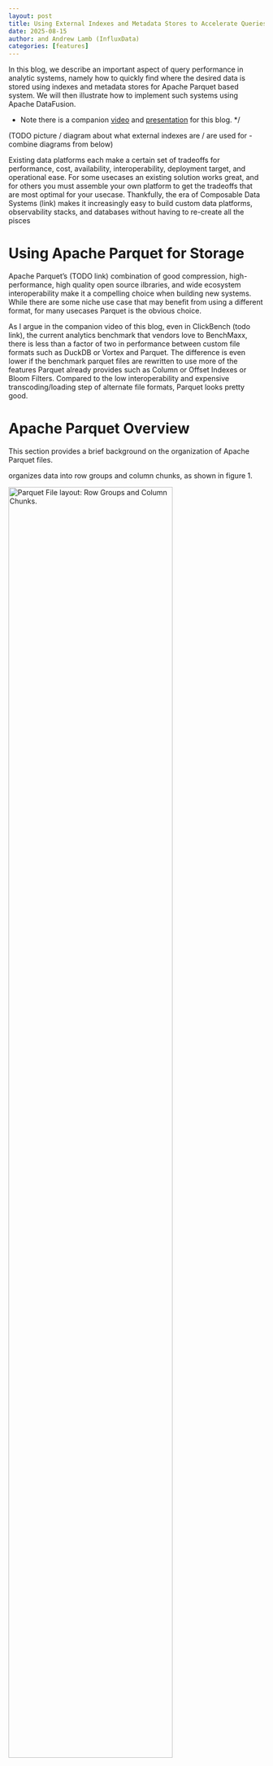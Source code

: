 ```yaml
---
layout: post
title: Using External Indexes and Metadata Stores to Accelerate Queries on Apache Parquet
date: 2025-08-15
author: and Andrew Lamb (InfluxData)
categories: [features]
---
```

<!--
{% comment %}
Licensed to the Apache Software Foundation (ASF) under one or more
contributor license agreements.  See the NOTICE file distributed with
this work for additional information regarding copyright ownership.
The ASF licenses this file to you under the Apache License, Version 2.0
(the "License"); you may not use this file except in compliance with
the License.  You may obtain a copy of the License at

http://www.apache.org/licenses/LICENSE-2.0

Unless required by applicable law or agreed to in writing, software
distributed under the License is distributed on an "AS IS" BASIS,
WITHOUT WARRANTIES OR CONDITIONS OF ANY KIND, either express or implied.
See the License for the specific language governing permissions and
limitations under the License.
{% endcomment %}
-->


In this blog, we describe an important aspect of query performance in analytic
systems, namely how to quickly find where the desired data is stored using
indexes and metadata stores for Apache Parquet based system. We will then
illustrate how to implement such systems using Apache DataFusion.

* Note there is a companion [video] and [presentation] for this blog. */

[video]: https://www.youtube.com/watch?v=74YsJT1-Rdk
[presentation]: https://docs.google.com/presentation/d/1e_Z_F8nt2rcvlNvhU11khF5lzJJVqNtqtyJ-G3mp4-Q/edit


(TODO picture / diagram about what external indexes are / are used for - combine diagrams from below)

Existing data platforms each make a certain set of tradeoffs for performance,
cost, availability, interoperability, deployment target, and operational ease.
For some usecases an existing solution works great, and for others you must
assemble your own platform to get the tradeoffs that are most optimal for your
usecase. Thankfully,  the era of Composable Data Systems (link) makes it
increasingly easy to build custom data platforms, observability stacks, and
databases without having to re-create all the pisces

# Using Apache Parquet for Storage

Apache Parquet’s (TODO link) combination of good compression, high-performance,
high quality open source ilbraries, and wide ecosystem interoperability make it
a compelling choice when building new systems. While there are some niche use
case that may benefit from using a different format, for many usecases Parquet
is the obvious choice.

As I argue in the companion video of this blog, even in ClickBench (todo link), the current analytics benchmark that vendors love to BenchMaxx, there is less than a factor of two in performance between custom file formats such as DuckDB or Vortex and Parquet. The difference is even lower if the benchmark parquet files are rewritten to use more of the features Parquet already provides such as Column or Offset Indexes or Bloom Filters. Compared to the low interoperability and expensive transcoding/loading step of alternate file formats, Parquet looks pretty good.

# Apache Parquet Overview

This section provides a brief background on the organization of Apache Parquet files.

organizes data into row groups and column chunks, as shown in figure 1.

<img
src="/blog/images/external-parquet-indexes/parquet-layout.png"
width="80%"
class="img-responsive"
alt="Parquet File layout: Row Groups and Column Chunks."
/>

**Figure**: Parquet File Layout

<img
src="/blog/images/external-parquet-indexes/parquet-metadata.png"
width="80%"
class="img-responsive"
alt="Parquet File layout: Metadata and footer."
/>

**Figure**: Parquet Metadata in the Footer


<img
src="/blog/images/external-parquet-indexes/parquet-filter-pushdown.png"
width="80%"
class="img-responsive"
alt="Parquet Filter Pushdown: use filter predicate to skip pages."
/>

**Figure**: Filter Pushdown in Parquet: use the predicate "C > 25" from the query
along with various statistics from the indexes / metadata to skip pages that
cannot match the predicate.

Please refer to XXX for more details

While more recent file formats differ in the details, almost all of them have
the same high level structure (and many even use the same terminology) of
metadata in the footer, and then data that is divided into row groups (called
“PAX” in the database literature after the first research paper to describe the
technique) and then into smaller units of IO. This structure is so similar
because it enables a hierarchical approach to pruning (finding what you want
quickly) as described in the next section

Proprietary formats have same high level structure:
PAX + Data Pages + Metadata
e.g Clickhouse: Parts + Granules + Indexes

Differences: where metadata stored (and encodings, which I ignore)

⇒ Nothing theoretically prevents other metadata with Parquet (only software engineering)

# External Indexes and Metadata Stores

We use the term "external indexes" to refer to any metadata that is stored separately
from the Parquet file itself that can be used to accelerate queries. They typically
include information such as:
* Min/Max statistics for columns in each file
* Bloom filters for columns in each file
* Inverted indexes for columns in each file
* Full text indexes for columns in each file
* Other custom indexes that are specific to your use case

External indexes can be stored in a variety of ways, including:
* In a separate file (e.g. a JSON or Parquet file that contains the index
* In a database (e.g. a PostgreSQL or MySQL table that contains the index)
* In a distributed key-value store (e.g. Redis or Cassandra)

External indexes are very flexible and widely used in many systems, but they
do require additional operational overhead to maintain and keep in sync with the
Parquet files. For example, if you add a new Parquet file to your data lake
you must also update the external index to include information about the new file.

Depending on your needs, it is possible to avoid external indexes entirely and   
embed user-defined indexes directly in Parquet files,
which is describedin our previous blog [Embedding User-Defined Indexes in Apache Parquet Files].

[Embedding User-Defined Indexes in Apache Parquet Files]: https://datafusion.apache.org/blog/2025/07/14/user-defined-parquet-indexes/

# Query Acceleration: Skip as Much as Possible

Query processing systems in general are optimized first by quickly figuring how to skip
as much data as quickly as possible. Analytic systems typically do this via a
hierarchical approach,nwhich progressively narrows the set of data needed –
first entire files are ruled out, and then within each file , large sections
(e.g. row groups) are ruled out, followed by ruling out data pages and finally
to individual rows, as shown in the figure below:

<img 
  src="/blog/images/external-parquet-indexes/processing-pipeline.png" 
  width="80%" 
  class="img-responsive" 
  alt="Standard Pruning Layers."
/>

**Figure**: Layered Filtering.

Again, while there are differences in metadata placement and encoding between
systems, the overall processing pipeline is similar.

# Pruning Files with External Indexes

The first step in the pruning process is to quickly rule out files that cannot
match the query. This is typically done using external indexes or metadata stores
that store summary information about each file. For example, if a query has a
predicate on the `time` column, the index might store the minimum and maximum `time` 
values in each file, allowing the system to quickly rule out files that
cannot possibly match the predicate.

<img
src="/blog/images/external-parquet-indexes/prune-files.png"
width="80%"
class="img-responsive"
alt="Data Skipping: Pruning Files."
/>

**Figure**: Step 1: File Pruning. Given a query predicate, systems use external
indexes / metadata stores to quickly rule out files that cannot match the query.
In this case, by consulting the index all but two files can be ruled out.

There are many different existing example of this type of "index" such as the
[Hive Metadata Store](https://cwiki.apache.org/confluence/display/Hive/Design#Design-Metastore),

[Iceberg](https://iceberg.apache.org/), [Delta Lake](https://delta.io/),
[DuckLake](https://duckdb.org/2025/05/27/ducklake.html)
[Hive style partitioning](https://sparkbyexamples.com/apache-hive/hive-partitions-explained-with-examples/) (which is a simple form of indexing).

Each of these systems works well for their intended usecases, and has different tradeoffs in terms of
the size of the index, the types of queries that can be accelerated, the operational
overhead (e.g. external services) and the complexity of maintaining the index.

If none of the existing systems meets your needs, or want to experiment, you can
build your own with DataFusion. This is part of the full working and well
commented [parquet_index.rs] example in the DataFusion repository.

[parquet_index.rs]: https://github.com/apache/datafusion/blob/main/datafusion-examples/examples/parquet_index.rs

The basic idea is to implement a custom `TableProvider` that
implements the `supports_filter_pushdown` and `scan` methods. In the
`supports_filter_pushdown` method, you can analyze the filter predicates and
determine which files need to be scanned. In the `scan` method, you can return
a `ParquetExec` that only scans the files that need to be scanned.

For example, when you run a query that includes the predicate `value = 150`, the
IndexTableProvider will use the index to determine that only two files are needed. 

```sql
SELECT file_name, value FROM index_table WHERE value = 150
```

The code to implement this looks like the following (slightly simplified for
clarity):

```rust
impl TableProvider for IndexTableProvider {
    async fn scan(
        &self,
        state: &dyn Session,
        projection: Option<&Vec<usize>>,
        filters: &[Expr],
        limit: Option<usize>,
    ) -> Result<Arc<dyn ExecutionPlan>> {
        let df_schema = DFSchema::try_from(self.schema())?;
        // Combine all the filters into a single ANDed predicate
        let predicate = conjunction(filters.to_vec());

        // Use the index to find the files that might have data that matches the
        // predicate. Any file that can not have data that matches the predicate
        // will not be returned.
        let files = self.index.get_files(predicate.clone())?;

        let object_store_url = ObjectStoreUrl::parse("file://")?;
        let source = Arc::new(ParquetSource::default().with_predicate(predicate));
        let mut file_scan_config_builder =
            FileScanConfigBuilder::new(object_store_url, self.schema(), source)
                .with_projection(projection.cloned())
                .with_limit(limit);

        // Add the files to the scan config
        for (file) in files {
            file_scan_config_builder = file_scan_config_builder.with_file(
                PartitionedFile::new(file.path(), file_size.size()),
            );
        }
        Ok(DataSourceExec::from_data_source(
            file_scan_config_builder.build(),
        ))
    }
    ...
}
```

While the example in DataFusion uses a simple min/max index, you can implement any 
indexing strategy that meets your needs. For example, you might want to
implement a bloom filter index, or a full text index, or a more complex
multi-dimensional index. 

DataFusion handles the details of pushing down the filters to the
`TableProvider` and the mechanics of reading the parquet files, so you you can
focus on the system specific details such as building, storing and applying the
index. 

DataFusion also includes code to help you with common filtering tasks, such as:

* Range Based Pruning ([PruningPredicate]) for cases where your index stores min/max values for  some/all columns.

* Expression simplification ([ExprSimplifier] for simplifying predicates before applying them to the index.

* Range analysis for predicates [cp_solver] for interval based range analysis (e.g. `col > 5 AND col < 10`)

[PruningPredicate]: https://docs.rs/datafusion/latest/datafusion/physical_optimizer/pruning/struct.PruningPredicate.html
[ExprSimplifier]: https://docs.rs/datafusion/latest/datafusion/optimizer/simplify_expressions/struct.ExprSimplifier.html#method.simplify
[cp_solver]: https://docs.rs/datafusion/latest/datafusion/physical_expr/intervals/cp_solver/index.html

# Pruning Parts of Parquet Files using Indexes

Once the set of files to be scanned has been determined, the next step is to
prune parts of each Parquet file that cannot match the query. While the Parquet format
itself contains some built-in metadata that can be used for this purpose (e.g.
min/max statistics (TODO link) , and bloom filters (TODO LINK))), you are not limited to just the built-in
metadata, and you can also use external indexes for filtering *WITIHIN* Parquet files.

<img
src="/blog/images/external-parquet-indexes/prune-row-groups.png"
width="80%"
class="img-responsive"
alt="Data Skipping: Pruning Row Groups and DataPages"
/>

**Figure**: Step 2: Pruning Parquet Row Groups and Data Pages. Given a query predicate,
systems can use external indexes / metadata stores along with Parquet's built-in
structures to quickly rule out row groups and data pages that cannot match the query.
In this case, the index has ruled out all but three data pages.




# Caching Parquet Metadata

It is often said that Parquet is not suitable for low latency queries because
the footer must be read and parsed for each query. While I am convinced that
existing parquet libraries can be made significantly faster with additional
engineering effort (see Xiangpeng Hao's (TODO LINK)) [previous blog on the topic]),
in practice most analytic systems are stateful and have
some sort of caching layer. In these systems, it is common to cache
the parsed footer in memory or stored in the external index or metadata store so 
there is no need to re-read and re-parse the footer for each query.

[previous blog on the topic]: https://www.influxdata.com/blog/how-good-parquet-wide-tables/

This technique is also shown in the [advanced_parquet_index.rs] example in the DataFusion

You can do this with DataFusion liek this:
```
TODO
```

[advanced_parquet_index.rs]:  https://github.com/apache/datafusion/blob/main/datafusion-examples/examples/advanced_parquet_index.rs



# Conclusion

Parquet has the right structure for high performance analytics
You can indexing more than the built in Metadata
⇒ We don’t need new file formats, we need more investment in Apache DataFusion and special indexes
Come Join Us! 🎣
https://datafusion.apache.org/



## About the Author

[Andrew Lamb](https://www.linkedin.com/in/andrewalamb/) is a Staff Engineer at
[InfluxData](https://www.influxdata.com/), and a member of the [Apache
DataFusion](https://datafusion.apache.org/) and [Apache Arrow](https://arrow.apache.org/) PMCs. He has been working on
Databases and related systems more than 20 years.

## About DataFusion

[Apache DataFusion] is an extensible query engine toolkit, written
in Rust, that uses [Apache Arrow] as its in-memory format. DataFusion and
similar technology are part of the next generation “Deconstructed Database”
architectures, where new systems are built on a foundation of fast, modular
components, rather than as a single tightly integrated system.

The [DataFusion community] is always looking for new contributors to help
improve the project. If you are interested in learning more about how query
execution works, help document or improve the DataFusion codebase, or just try
it out, we would love for you to join us.

[Apache Arrow]: https://arrow.apache.org/
[Apache DataFusion]: https://datafusion.apache.org/
[DataFusion community]: https://datafusion.apache.org/contributor-guide/communication.html


<sup>[2](#footnote2)</sup>
### Footnotes

<a id="footnote1"></a>`1`: A commonly cited example is highly selective predicates (e.g. `category = 'foo'`) but for which the built in BloomFilters are not sufficient.



Andrew explained that while reading Parquet files can be slow due to footer
parsing, stateful systems can optimize this by memoizing footer information and
using advanced features in Data Fusion to efficiently read and scan specific row
groups and data pages.




Database Pruning in Analytic Systems

Andrew discussed the application of database pruning techniques in Parquet
systems, emphasizing that similar methods could be implemented in other systems
like Data Fusion. He explained that given filters or predicates, the system can
determine which files need to be scanned for further processing, a concept
applicable across various analytic systems. Andrew provided an example using
Data Fusion, mentioning a Parquet Index video that demonstrates how to configure
the system to read only relevant files based on index structures. He concluded
by presenting Rust code that illustrates the basic idea of a table provider in
Data Fusion, highlighting its simplicity and applicability.

API for Filter Optimization

Andrew explained the API for handling filters and file reading, emphasizing its
ability to optimize data access by determining which files need to be consulted
based on query predicates. He described how the API can handle complex
algorithms, including range analysis for minimum and maximum values, and
highlighted that data fusion includes the necessary logic for such analyses.
Andrew also mentioned that the API is flexible, allowing for various
optimizations like bloom filters or full-text indexes, and provided a concrete
example of using the API to extract and store max values for columns in a
separate structure.

Catalog Systems Data Filtering Techniques

Andrew discussed various catalog systems and their approaches to filtering and
querying data. He explained how systems like his use PostgreSQL to store
metadata and quickly narrow down file subsets using time predicates. Andrew also
described how Log Fire and Iceberg use similar techniques, with Log Fire
rewriting query predicates into SQL for metadata filtering. He then shifted
focus to Parquet files, explaining how Data Fusion can not only filter which
files to consider but also rule out unnecessary portions within individual
Parquet files by using index structures and additional information outside the
files.



He demonstrated an example from the Data Fusion
repository showing how to implement this optimization, highlighting that while
many systems choose to read entire files, it's possible to build more efficient
systems that only process necessary data.

Parquet File Scanning Optimization

Andrew explained how Parquet files are scanned using access plans that specify
which row groups to scan and which ranges to target. He described how special
indexes can efficiently locate specific rows within row groups by skipping
unnecessary data and only fetching relevant data pages. Andrew also mentioned
that pre-parsed metadata can be used to avoid parsing the footer for each query,
reducing I/O and parsing costs during the query execution.

Parquet Analytics and Performance Improvements

Andrew discussed the use of Parquet files for analytics, emphasizing that they
can be used for both high-performance and low-latency analytics without being
restricted to built-in metadata. He highlighted the importance of allowing
additional indexes on top of Parquet and encouraged collaboration to improve
data fusion, noting that it is an open-source project. Andrew also invited
attendees to join efforts to enhance performance and regain a leading position
in benchmarks, providing a web page for further information.
